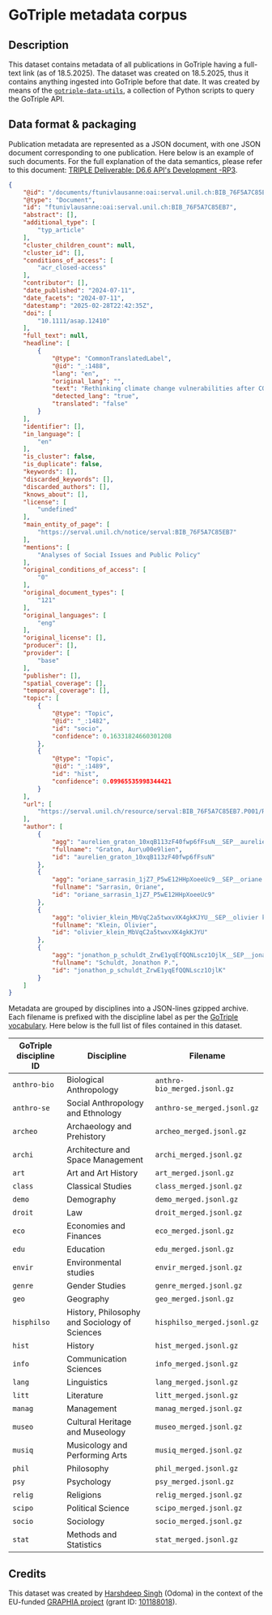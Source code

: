 # GoTriple metadata corpus

## Description

This dataset contains metadata of all publications in GoTriple having a full-text link (as of 18.5.2025). 
The dataset was created on 18.5.2025, thus it contains anything ingested into GoTriple before that date.
It was created by means of the [`gotriple-data-utils`](https://github.com/odoma-ch/gotriple-data-utils), a collection of Python scripts to query the GoTriple API.

## Data format & packaging

Publication metadata are represented as a JSON document, with one JSON document corresponding to one publication. Here below is an example of such documents. For the full explanation of the data semantics, please refer to this document: [TRIPLE Deliverable: D6.6 API's Development -RP3](https://doi.org/10.5281/zenodo.7371832).

```json
{
    "@id": "/documents/ftunivlausanne:oai:serval.unil.ch:BIB_76F5A7C85EB7",
    "@type": "Document",
    "id": "ftunivlausanne:oai:serval.unil.ch:BIB_76F5A7C85EB7",
    "abstract": [],
    "additional_type": [
        "typ_article"
    ],
    "cluster_children_count": null,
    "cluster_id": [],
    "conditions_of_access": [
        "acr_closed-access"
    ],
    "contributor": [],
    "date_published": "2024-07-11",
    "date_facets": "2024-07-11",
    "datestamp": "2025-02-28T22:42:35Z",
    "doi": [
        "10.1111/asap.12410"
    ],
    "full_text": null,
    "headline": [
        {
            "@type": "CommonTranslatedLabel",
            "@id": "_:1488",
            "lang": "en",
            "original_lang": "",
            "text": "Rethinking climate change vulnerabilities after COVID\u201019: Recommendations for social science\u2010based interventions drawn from research on Conspiracy Theories and Diversity Science",
            "detected_lang": "true",
            "translated": "false"
        }
    ],
    "identifier": [],
    "in_language": [
        "en"
    ],
    "is_cluster": false,
    "is_duplicate": false,
    "keywords": [],
    "discarded_keywords": [],
    "discarded_authors": [],
    "knows_about": [],
    "license": [
        "undefined"
    ],
    "main_entity_of_page": [
        "https://serval.unil.ch/notice/serval:BIB_76F5A7C85EB7"
    ],
    "mentions": [
        "Analyses of Social Issues and Public Policy"
    ],
    "original_conditions_of_access": [
        "0"
    ],
    "original_document_types": [
        "121"
    ],
    "original_languages": [
        "eng"
    ],
    "original_license": [],
    "producer": [],
    "provider": [
        "base"
    ],
    "publisher": [],
    "spatial_coverage": [],
    "temporal_coverage": [],
    "topic": [
        {
            "@type": "Topic",
            "@id": "_:1482",
            "id": "socio",
            "confidence": 0.16331824660301208
        },
        {
            "@type": "Topic",
            "@id": "_:1489",
            "id": "hist",
            "confidence": 0.09965535998344421
        }
    ],
    "url": [
        "https://serval.unil.ch/resource/serval:BIB_76F5A7C85EB7.P001/REF.pdf"
    ],
    "author": [
        {
            "agg": "aurelien_graton_10xqB113zF40fwp6fFsuN__SEP__aurelien graton__SEP__aurelien_graton__SEP__graton_aurelien",
            "fullname": "Graton, Aur\u00e9lien",
            "id": "aurelien_graton_10xqB113zF40fwp6fFsuN"
        },
        {
            "agg": "oriane_sarrasin_1jZ7_P5wE12HHpXoeeUc9__SEP__oriane sarrasin__SEP__oriane_sarrasin__SEP__sarrasin_oriane",
            "fullname": "Sarrasin, Oriane",
            "id": "oriane_sarrasin_1jZ7_P5wE12HHpXoeeUc9"
        },
        {
            "agg": "olivier_klein_MbVqC2a5twxvXK4gkKJYU__SEP__olivier klein__SEP__olivier_klein__SEP__klein_olivier",
            "fullname": "Klein, Olivier",
            "id": "olivier_klein_MbVqC2a5twxvXK4gkKJYU"
        },
        {
            "agg": "jonathon_p_schuldt_ZrwE1yqEfQQNLscz1OjlK__SEP__jonathon p. schuldt__SEP__jonathon_p_schuldt__SEP__jonathon_schuldt_p__SEP__schuldt_jonathon_p__SEP__schuldt_p_jonathon__SEP__p_schuldt_jonathon__SEP__p_jonathon_schuldt",
            "fullname": "Schuldt, Jonathon P.",
            "id": "jonathon_p_schuldt_ZrwE1yqEfQQNLscz1OjlK"
        }
    ]
}
```




Metadata are grouped by disciplines into a JSON-lines gzipped archive. Each filename is prefixed with the discipline label as per the [GoTriple vocabulary](https://gotriple.eu/ontology/triple/disciplines#). Here below is the full list of files contained in this dataset.

| GoTriple discipline ID  | Discipline | Filename |
| ------------- | ------------- |-----------|
| `anthro-bio`  | Biological Anthropology  |`anthro-bio_merged.jsonl.gz`|
| `anthro-se`  | Social Anthropology and Ethnology  | `anthro-se_merged.jsonl.gz` | 
|`archeo`|Archaeology and Prehistory| `archeo_merged.jsonl.gz`|
|`archi`|Architecture and Space Management|`archi_merged.jsonl.gz`|
|`art`|Art and Art History|`art_merged.jsonl.gz`|
|`class`|Classical Studies|`class_merged.jsonl.gz`|
|`demo`|Demography|`demo_merged.jsonl.gz`|
|`droit`|Law|`droit_merged.jsonl.gz`|
|`eco`|Economies and Finances|`eco_merged.jsonl.gz`|
|`edu`|Education|`edu_merged.jsonl.gz`|
|`envir`|Environmental studies|`envir_merged.jsonl.gz`|
|`genre`|Gender Studies|`genre_merged.jsonl.gz`|
|`geo`|Geography|`geo_merged.jsonl.gz`|
|`hisphilso`|History, Philosophy and Sociology of Sciences|`hisphilso_merged.jsonl.gz`|
|`hist`|History|`hist_merged.jsonl.gz`|
|`info`|Communication Sciences|`info_merged.jsonl.gz`|
|`lang`|Linguistics|`lang_merged.jsonl.gz`|
|`litt`|Literature|`litt_merged.jsonl.gz`|
|`manag`|Management|`manag_merged.jsonl.gz`|
|`museo`|Cultural Heritage and Museology|`museo_merged.jsonl.gz`|
|`musiq`|Musicology and Performing Arts|`musiq_merged.jsonl.gz`|
|`phil`|Philosophy|`phil_merged.jsonl.gz`|
|`psy`|Psychology|`psy_merged.jsonl.gz`|
|`relig`|Religions|`relig_merged.jsonl.gz`|
|`scipo`|Political Science|`scipo_merged.jsonl.gz`|
|`socio`|Sociology|`socio_merged.jsonl.gz`|
|`stat`|Methods and Statistics|`stat_merged.jsonl.gz`|

## Credits

This dataset was created by [Harshdeep Singh](https://github.com/Harshdeep1996) (Odoma) in the context of the EU-funded [GRAPHIA project](https://graphia-ssh.eu/) (grant ID: [101188018](https://cordis.europa.eu/project/id/101188018)).